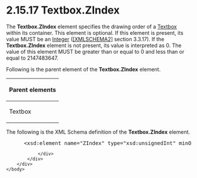 <html dir="LTR" xmlns:mshelp="http://msdn.microsoft.com/mshelp" xmlns:ddue="http://ddue.schemas.microsoft.com/authoring/2003/5" xmlns:xlink="http://www.w3.org/1999/xlink" xmlns:tool="http://www.microsoft.com/tooltip">
    <head>
        <meta http-equiv="Content-Type" content="text/html; CHARSET=utf-8"></meta>
        <meta name="save" content="history"></meta>
        <title>2.15.17 Textbox.ZIndex</title>
        <xml>
            <mshelp:toctitle title="2.15.17 Textbox.ZIndex"></mshelp:toctitle>
            <mshelp:rltitle title="[MS-RDL]: Textbox.ZIndex"></mshelp:rltitle>
            <mshelp:keyword index="A" term="3f28f4f6-2402-43b7-9595-d6d1421b0df1"></mshelp:keyword>
            <mshelp:attr name="DCSext.ContentType" value="open specification"></mshelp:attr>
            <mshelp:attr name="AssetID" value="3f28f4f6-2402-43b7-9595-d6d1421b0df1"></mshelp:attr>
            <mshelp:attr name="TopicType" value="kbRef"></mshelp:attr>
            <mshelp:attr name="DCSext.Title" value="[MS-RDL]: Textbox.ZIndex" />
        </xml>
    </head>
    <body>
        <div id="header">
            <h1 class="heading">2.15.17 Textbox.ZIndex</h1>
        </div>
        <div id="mainSection">
            <div id="mainBody">
                <div id="allHistory" class="saveHistory"></div>
                <div id="sectionSection0" class="section" name="collapseableSection">
                    

<p>The <b>Textbox.ZIndex</b> element specifies the drawing
order of a <a href="469d0032-b5ec-43d9-ab36-d3a88b9cc1f6.md">Textbox</a>
within its container. This element is optional. If this element is present, its
value MUST be an <a href="176fbb59-c3e2-430c-b1bb-37fd15df813e.md">Integer</a>
(<a href="https://go.microsoft.com/fwlink/?LinkId=90610">[XMLSCHEMA2]</a>
section 3.3.17). If the <b>Textbox.ZIndex</b> element is not present, its value
is interpreted as 0. The value of this element MUST be greater than or
equal to 0 and less than or equal to 2147483647.</p>

<p>Following is the parent element of the <b>Textbox.ZIndex</b>
element.</p>

<table>
 <thead>
  <tr>
   <th>
   <p>Parent elements</p>
   </th>
  </tr>
 </thead>
 <tr>
  <td>
  <p>Textbox</p>
  </td>
 </tr>
</table>

<p>The following is the XML Schema definition of the <b>Textbox.ZIndex</b>
element.</p>

<dl>
<dd>
<div><pre> &lt;xsd:element name=&quot;ZIndex&quot; type=&quot;xsd:unsignedInt&quot; minOccurs=&quot;0&quot; /&gt;
</pre></div>
</dd></dl>


                </div>
            </div>
        </div>
    </body>
</html>